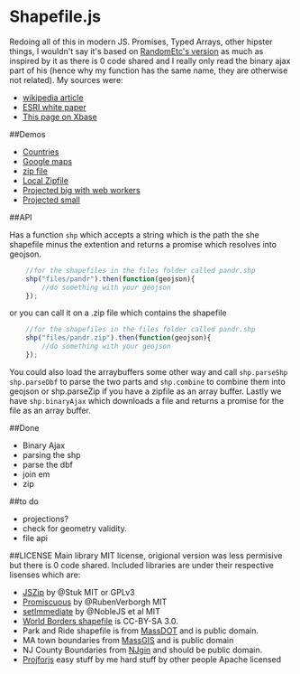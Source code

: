# Shapefile.js

Redoing all of this in modern JS. Promises, Typed Arrays, other hipster things, I wouldn't say it's based on [RandomEtc's version](https://github.com/RandomEtc/shapefile-js) as much as inspired by it as there is 0 code shared and I really only read the binary ajax part of his (hence why my function has the same name, they are otherwise not related). My sources were:

- [wikipedia article](https://en.wikipedia.org/wiki/Shapefile)
- [ESRI white paper](http://www.esri.com/library/whitepapers/pdfs/shapefile.pdf)
- [This page on Xbase](http://www.clicketyclick.dk/databases/xbase/format/dbf.html)

##Demos

- [Countries](http://calvinmetcalf.github.io/shapefile-js)
- [Google maps](http://calvinmetcalf.github.io/shapefile-js/map.html)
- [zip file](http://calvinmetcalf.github.io/shapefile-js/zip.html)
- [Local Zipfile](http://calvinmetcalf.github.io/shapefile-js/localfile)
- [Projected big with web workers](http://calvinmetcalf.github.io/shapefile-js/proj.html)
- [Projected small](http://calvinmetcalf.github.io/shapefile-js/proj-small.html)

##API

Has a function `shp` which accepts a string which is the path the she shapefile minus the extention and returns a promise which resolves into geojson.

```javascript
	//for the shapefiles in the files folder called pandr.shp
	shp("files/pandr").then(function(geojson){
		//do something with your geojson
	});
```
or you can call it on a .zip file which contains the shapefile

```javascript
	//for the shapefiles in the files folder called pandr.shp
	shp("files/pandr.zip").then(function(geojson){
		//do something with your geojson
	});
```

You could also load the arraybuffers some other way and call `shp.parseShp`  `shp.parseDbf` to parse the two parts and `shp.combine` to combine them into geojson or shp.parseZip if you have a zipfile as an array buffer. Lastly we have `shp.binaryAjax` which downloads a file and returns a promise for the file as an array buffer.

##Done

- Binary Ajax
- parsing the shp
- parse the dbf
- join em
- zip

##to do

- projections?
- check for geometry validity.
- file api

##LICENSE
Main library MIT license, origional version was less permisive but there is 0 code shared. Included libraries are under their respective lisenses which are:
- [JSZip](https://github.com/Stuk/jszip/) by @Stuk MIT or GPLv3
- [Promiscuous](https://github.com/RubenVerborgh/promiscuous) by @RubenVerborgh MIT 
- [setImmediate](https://github.com/NobleJS/setImmediate) by @NobleJS et al MIT
- [World Borders shapefile](http://thematicmapping.org/downloads/world_borders.php) is CC-BY-SA 3.0.
- Park and Ride shapefile is from [MassDOT](http://mass.gov/massdot) and is public domain.
- MA town boundaries from [MassGIS](http://www.mass.gov/anf/research-and-tech/it-serv-and-support/application-serv/office-of-geographic-information-massgis/) and is public domain
- NJ County Boundaries from [NJgin](https://njgin.state.nj.us/NJ_NJGINExplorer/index.jsp) and should be public domain.
- [Projforjs](https://github.com/calvinmetcalf/projforjs) easy stuff by me hard stuff by other people Apache licensed